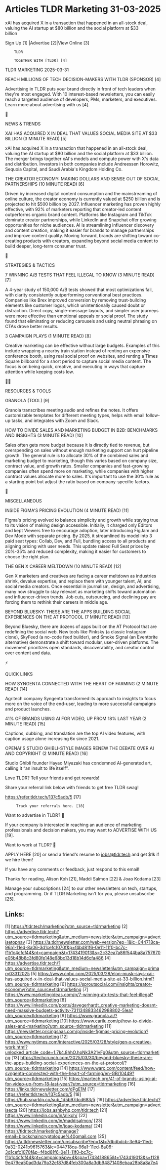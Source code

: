 # Articles TLDR Marketing 31-03-2025

xAI has acquired X in a transaction that happened in an all-stock
deal, valuing the AI startup at $80 billion and the social platform at
$33
billion ‌ ‌ ‌ ‌ ‌ ‌ ‌ ‌ ‌ ‌ ‌ ‌ ‌ ‌ ‌ ‌ ‌ ‌ ‌ ‌ ‌ ‌ ‌ ‌ ‌ ‌  ‌ ‌ ‌ ‌ ‌ ‌ ‌ ‌ ‌ ‌ ‌ ‌ ‌ ‌ ‌ ‌ ‌ ‌ ‌ ‌ ‌ ‌ ‌ ‌ ‌ ‌ 


 Sign Up [1] |Advertise [2]|View Online [3] 

		TLDR 

		TOGETHER WITH [TLDR] [4]

TLDR MARKETING 2025-03-31

 REACH MILLIONS OF TECH DECISION-MAKERS WITH TLDR (SPONSOR) [4] 

 Advertising in TLDR puts your brand directly in front of tech leaders
when they're most engaged. With 10 interest-based newsletters, you can
easily reach a targeted audience of developers, PMs, marketers, and
executives. Learn more about advertising with us [4]. 

📱 

NEWS & TRENDS

 XAI HAS ACQUIRED X IN DEAL THAT VALUES SOCIAL MEDIA SITE AT $33
BILLION (3 MINUTE READ) [5] 

 xAI has acquired X in a transaction that happened in an all-stock
deal, valuing the AI startup at $80 billion and the social platform at
$33 billion. The merger brings together xAI's models and compute power
with X's data and distribution. Investors in both companies include
Andreessen Horowitz, Sequoia Capital, and Saudi Arabia's Kingdom
Holding Co. 

 THE CREATOR ECONOMY: MAKING DOLLARS AND SENSE OUT OF SOCIAL
PARTNERSHIPS (10 MINUTE READ) [6] 

 Driven by increased digital content consumption and the mainstreaming
of online culture, the creator economy is currently valued at $250
billion and is projected to hit $500 billion by 2027. Influencer
marketing has proven highly effective, with 92% of marketers reporting
that creator-led content outperforms organic brand content. Platforms
like Instagram and TikTok dominate creator partnerships, while
LinkedIn and Snapchat offer growing opportunities for niche audiences.
AI is streamlining influencer discovery and content creation, making
it easier for brands to manage partnerships and improve content
quality. Moving forward, brands are shifting toward co-creating
products with creators, expanding beyond social media content to build
deeper, long-term consumer trust. 

🚀 

STRATEGIES & TACTICS

 7 WINNING A/B TESTS THAT FEEL ILLEGAL TO KNOW (3 MINUTE READ) [7] 

 A 4-year study of 150,000 A/B tests showed that most optimizations
fail, with clarity consistently outperforming conventional best
practices. Companies like Brex improved conversion by removing
trust-building elements like customer logos, which unintentionally
caused doubt or distraction. Direct copy, single-message layouts, and
simpler user journeys were more effective than emotional appeals or
social proof. The study found that eliminating or reducing carousels
and using neutral phrasing on CTAs drove better results. 

 3 CAMPAIGN PLAYS (1 MINUTE READ) [8] 

 Creative marketing can be effective without large budgets. Examples
of this include wrapping a nearby train station instead of renting an
expensive conference booth, using real social proof on websites, and
renting a Times Square billboard for a short period to capture social
media content. The focus is on being quick, creative, and executing in
ways that capture attention while keeping costs low. 

🧑‍💻 

RESOURCES & TOOLS

 GRANOLA (TOOL) [9] 

 Granola transcribes meeting audio and refines the notes. It offers
customizable templates for different meeting types, helps with email
follow-up tasks, and integrates with Zoom and Slack. 

 HOW TO DIVIDE SALES AND MARKETING BUDGET IN B2B: BENCHMARKS AND
INSIGHTS (3 MINUTE READ) [10] 

 Sales often gets more budget because it is directly tied to revenue,
but overspending on sales without enough marketing support can hurt
pipeline growth. The general rule is to allocate 30% of the combined
sales and marketing budget to marketing, though this varies based on
company size, contract value, and growth rates. Smaller companies and
fast-growing companies often spend more on marketing, while companies
with higher contract values allocate more to sales. It's important to
use the 30% rule as a starting point but adjust the ratio based on
company-specific factors. 

🎁 

MISCELLANEOUS

 INSIDE FIGMA'S PRICING EVOLUTION (4 MINUTE READ) [11] 

 Figma's pricing evolved to balance simplicity and growth while
staying true to its vision of making design accessible. Initially, it
charged only Editors and kept Viewers free to encourage adoption,
later introducing FigJam and Dev Mode with separate pricing. By 2025,
it streamlined its model into 3 paid seat types: Collab, Dev, and
Full, bundling access to all products and aligning pricing with user
needs. This update raised Full Seat prices by 20%-35% and reduced
complexity, making it easier for customers to choose the right plan. 

 THE GEN X CAREER MELTDOWN (10 MINUTE READ) [12] 

 Gen X marketers and creatives are facing a career meltdown as
industries shrink, devalue expertise, and replace them with younger
talent, AI, and social media creators. Once essential in journalism,
design, and advertising, many now struggle to stay relevant as
marketing shifts toward automation and influencer-driven trends. Job
cuts, outsourcing, and declining pay are forcing them to rethink their
careers in middle age. 

 BEYOND BLUESKY: THESE ARE THE APPS BUILDING SOCIAL EXPERIENCES ON THE
AT PROTOCOL (7 MINUTE READ) [13] 

 Beyond Bluesky, there are dozens of apps built on the AT Protocol
that are redefining the social web. New tools like Pinksky (a classic
Instagram clone), SkyFeed (a no-code feed builder), and Smoke Signal
(an Eventbrite alternative) demonstrate a shift toward modular,
user-driven platforms. The movement prioritizes open standards,
discoverability, and creator control over content and data. 

⚡ 

QUICK LINKS

 HOW SYNGENTA CONNECTED WITH THE HEART OF FARMING (2 MINUTE READ) [14]


 Agritech company Syngenta transformed its approach to insights to
focus more on the voice of the end-user, leading to more successful
campaigns and product launches. 

 41% OF BRANDS USING AI FOR VIDEO, UP FROM 18% LAST YEAR (2 MINUTE
READ) [15] 

 Captions, dubbing, and translation are the top AI video features,
with caption usage alone increasing 6x since 2021. 

 OPENAI'S STUDIO GHIBLI-STYLE IMAGES RENEW THE DEBATE OVER AI AND
COPYRIGHT (2 MINUTE READ) [16] 

 Studio Ghibli founder Hayao Miyazaki has condemned AI-generated art,
calling it “an insult to life itself”. 

Love TLDR? Tell your friends and get rewards!

 Share your referral link below with friends to get free TLDR swag! 

 https://refer.tldr.tech/137c5adb/5 [17] 

		 Track your referrals here. [18] 

Want to advertise in TLDR? 📰

 If your company is interested in reaching an audience of marketing
professionals and decision makers, you may want to ADVERTISE WITH US
[19]. 

Want to work at TLDR? 💼

 APPLY HERE [20] or send a friend's resume to jobs@tldr.tech and get
$1k if we hire them! 

 If you have any comments or feedback, just respond to this email! 

Thanks for reading, 
Alison Koh [21], Maddi Salmon [22] & Joao Kodama [23] 

 Manage your subscriptions [24] to our other newsletters on tech,
startups, and programming. Or if TLDR Marketing isn't for you, please
unsubscribe [25]. 

 

Links:
------
[1] https://tldr.tech/marketing?utm_source=tldrmarketing
[2] https://advertise.tldr.tech?utm_source=tldrmarketing&utm_medium=newsletter&utm_campaign=advertisetopnav
[3] https://a.tldrnewsletter.com/web-version?ep=1&lc=044718ca-96a1-11ed-8a06-3d1cefc1070f&p=f4bd81f6-0e11-11f0-bc7c-f1b1c4cfcf44&pt=campaign&t=1743419013&s=2c32ea7a86f544ba8a757670e05b48b8c3fd80fe148e68bc13d18b14d6cfa486
[4] https://advertise.tldr.tech/?utm_source=tldrmarketing&utm_medium=newsletter&utm_campaign=primary03312025
[5] https://www.cnbc.com/2025/03/28/elon-musk-says-xai-has-acquired-x-in-deal-that-values-social-media-site-at-33-billion.html?utm_source=tldrmarketing
[6] https://sproutsocial.com/insights/creator-economy/?utm_source=tldrmarketing
[7] https://www.marketingideas.com/p/7-winning-ab-tests-that-feel-illegal?utm_source=tldrmarketing
[8] https://www.linkedin.com/posts/davegerhardt_creative-marketing-doesnt-need-massive-budgets-activity-7311348833462988802-5Iea?utm_source=tldrmarketing
[9] https://www.granola.ai/?utm_source=tldrmarketing
[10] https://www.carilu.com/p/how-to-divide-sales-and-marketing?utm_source=tldrmarketing
[11] https://newsletter.pricingsaas.com/p/inside-figmas-pricing-evolution?utm_source=tldrmarketing
[12] https://www.nytimes.com/interactive/2025/03/28/style/gen-x-creative-work.html?unlocked_article_code=1.7k4.8hhO.hoNk3A21vFg0&utm_source=tldrmarketing
[13] https://techcrunch.com/2025/03/30/beyond-bluesky-these-are-the-apps-building-social-experiences-on-the-at-protocol/?utm_source=tldrmarketing
[14] https://www.warc.com/content/feed/how-syngenta-connected-with-the-heart-of-farming/en-GB/10449?utm_source=tldrmarketing
[15] https://martech.org/41-of-brands-using-ai-for-video-up-from-18-last-year/?utm_source=tldrmarketing
[16] https://links.tldrnewsletter.com/dPgE1M
[17] https://refer.tldr.tech/137c5adb/5
[18] https://hub.sparklp.co/sub_1d5b97dcd683/5
[19] https://advertise.tldr.tech/?utm_source=tldrmarketing&utm_medium=newsletter&utm_campaign=advertisecta
[20] https://jobs.ashbyhq.com/tldr.tech
[21] https://www.linkedin.com/in/alikoh/
[22] https://www.linkedin.com/in/maddisalmon/
[23] https://www.linkedin.com/in/joao-kodama/
[24] https://tldr.tech/marketing/manage?email=blockchaincryptologue%40gmail.com
[25] https://a.tldrnewsletter.com/unsubscribe?ep=1&l=7dbdbdcb-3e94-11ed-9a32-0241b9615763&lc=044718ca-96a1-11ed-8a06-3d1cefc1070f&p=f4bd81f6-0e11-11f0-bc7c-f1b1c4cfcf44&pt=campaign&pv=4&spa=1743418865&t=1743419013&s=f1289e479ea50ad3da79a32ef87d84feb300a8a3db94871408ebaa28b8a8a7e4